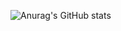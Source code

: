 

![Anurag's GitHub stats](https://github-readme-stats.vercel.app/api?username=jaehyeon99&count_private=true&theme=cobalt)


